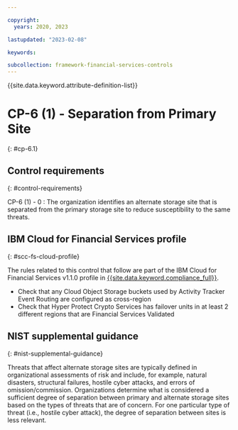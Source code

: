 ```yaml
---

copyright:
  years: 2020, 2023

lastupdated: "2023-02-08"

keywords:

subcollection: framework-financial-services-controls
---
```


{{site.data.keyword.attribute-definition-list}}

               
# CP-6 (1) - Separation from Primary Site
{: #cp-6.1}

## Control requirements
{: #control-requirements}

CP-6 (1) - 0
    : The organization identifies an alternate storage site that is separated from the primary storage site to reduce susceptibility to the same threats.

## IBM Cloud for Financial Services profile
{: #scc-fs-cloud-profile}

The rules related to this control that follow are part of the IBM Cloud for Financial Services v1.1.0 profile in [{{site.data.keyword.compliance_full}}](/docs/security-compliance?topic=security-compliance-getting-started).

- Check that any Cloud Object Storage buckets used by Activity Tracker Event Routing are configured as cross-region 
- Check that Hyper Protect Crypto Services has failover units in at least 2 different regions that are Financial Services Validated

## NIST supplemental guidance
{: #nist-supplemental-guidance}

Threats that affect alternate storage sites are typically defined in organizational assessments of risk and include, for example, natural disasters, structural failures, hostile cyber attacks, and errors of omission/commission. Organizations determine what is considered a sufficient degree of separation between primary and alternate storage sites based on the types of threats that are of concern. For one particular type of threat (i.e., hostile cyber attack), the degree of separation between sites is less relevant.





